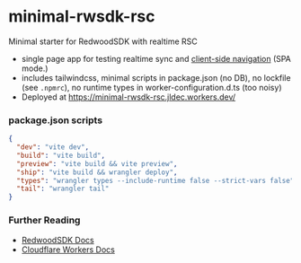 # minimal-rwsdk-rsc
Minimal starter for RedwoodSDK with realtime RSC

- single page app for testing realtime sync and [client-side navigation](https://docs.rwsdk.com/guides/frontend/client-side-nav/) (SPA mode.) 
- includes tailwindcss, minimal scripts in package.json (no DB), no lockfile (see `.npmrc`), no runtime types in worker-configuration.d.ts (too noisy)
- Deployed at https://minimal-rwsdk-rsc.jldec.workers.dev/

### package.json scripts
```json
{
  "dev": "vite dev",
  "build": "vite build",
  "preview": "vite build && vite preview",
  "ship": "vite build && wrangler deploy",
  "types": "wrangler types --include-runtime false --strict-vars false",
  "tail": "wrangler tail"
}
```

### Further Reading
- [RedwoodSDK Docs](https://docs.rwsdk.com/)
- [Cloudflare Workers Docs](https://developers.cloudflare.com/workers/)
